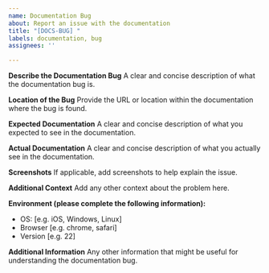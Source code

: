 ```yaml
---
name: Documentation Bug
about: Report an issue with the documentation
title: "[DOCS-BUG] "
labels: documentation, bug
assignees: ''

---
```


**Describe the Documentation Bug**
A clear and concise description of what the documentation bug is.

**Location of the Bug**
Provide the URL or location within the documentation where the bug is found.

**Expected Documentation**
A clear and concise description of what you expected to see in the documentation.

**Actual Documentation**
A clear and concise description of what you actually see in the documentation.

**Screenshots**
If applicable, add screenshots to help explain the issue.

**Additional Context**
Add any other context about the problem here.

**Environment (please complete the following information):**

- OS: [e.g. iOS, Windows, Linux]
- Browser [e.g. chrome, safari]
- Version [e.g. 22]

**Additional Information**
Any other information that might be useful for understanding the documentation bug.
